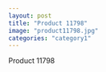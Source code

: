 ```yaml
---
layout: post
title: "Product 11798"
image: "product11798.jpg"
categories: "category1"
---
```

Product 11798
